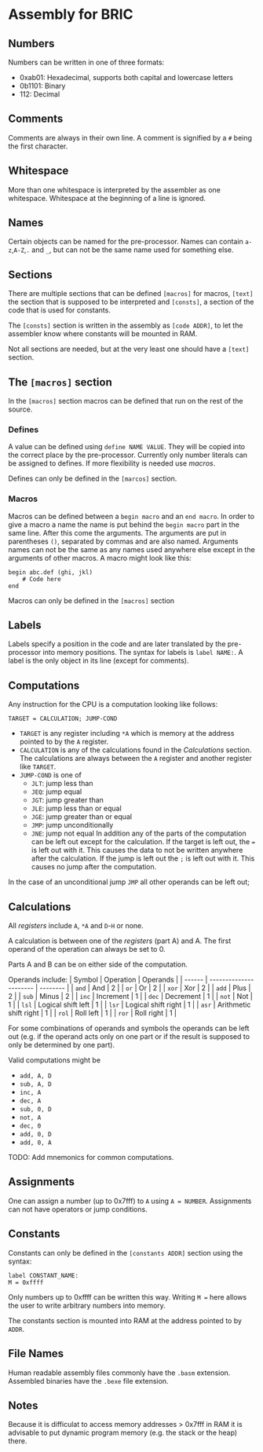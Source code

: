 # Assembly for BRIC
## Numbers
Numbers can be written in one of three formats:
- 0xab01: Hexadecimal, supports both capital and lowercase letters
- 0b1101: Binary
- 112: Decimal
## Comments
Comments are always in their own line. A comment is signified by a `#` being the first character.
## Whitespace
More than one whitespace is interpreted by the assembler as one whitespace. Whitespace at the beginning of a line is ignored.
## Names
Certain objects can be named for the pre-processor. Names can contain `a-z`,`A-Z`,`.` and `_`, but can not be the same name used for something else.
## Sections
There are multiple sections that can be defined `[macros]` for macros, `[text]` the section that is supposed to be interpreted and `[consts]`, a section of the code that is used for constants.

The `[consts]` section is written in the assembly as `[code ADDR]`, to let the assembler know where constants will be mounted in RAM.

Not all sections are needed, but at the very least one should have a `[text]` section.
## The `[macros]` section
In the `[macros]` section macros can be defined that run on the rest of the source.
### Defines
A value can be defined using `define NAME VALUE`. They will be copied into the correct place by the pre-processor. Currently only number literals can be assigned to defines. If more flexibility is needed use _macros_.

Defines can only be defined in the `[marcos]` section.
### Macros
Macros can be defined between a `begin macro` and an `end macro`. In order to give a macro a name the name is put behind the `begin macro` part in the same line. After this come the arguments. The arguments are put in parentheses `()`, separated by commas and are also named. Arguments names can not be the same as any names used anywhere else except in the arguments of other macros.
A macro might look like this:
```
begin abc.def (ghi, jkl)
    # Code here
end
```

Macros can only be defined in the `[macros]` section

## Labels
Labels specify a position in the code and are later translated by the pre-processor into memory positions. The syntax for labels is `label NAME:`. A label is the only object in its line (except for comments).
## Computations
Any instruction for the CPU is a computation looking like follows:
```
TARGET = CALCULATION; JUMP-COND
```
- `TARGET` is any register including `*A` which is memory at the address pointed to by the `A` register.
- `CALCULATION` is any of the calculations found in the _Calculations_ section. The calculations are always between the `A` register and another register like `TARGET`.
- `JUMP-COND` is one of
    - `JLT`: jump less than
    - `JEQ`: jump equal
    - `JGT`: jump greater than
    - `JLE`: jump less than or equal
    - `JGE`: jump greater than or equal
    - `JMP`: jump unconditionally
    - `JNE`: jump not equal
In addition any of the parts of the computation can be left out except for the calculation. If the target is left out, the `=` is left out with it. This causes the data to not be written anywhere after the calculation. If the jump is left out the `;` is left out with it. This causes no jump after the computation.

In the case of an unconditional jump `JMP` all other operands can be left out;
## Calculations
All _registers_ include `A`, `*A` and `D`-`H` or none.

A calculation is between one of the _registers_ (part A) and A. The first operand of the operation can always be set to 0.

Parts A and B can be on either side of the computation.

Operands include:
| Symbol | Operation              | Operands | 
| ------ | ---------------------- | -------- |
| `and`  | And                    | 2        |
| `or`   | Or                     | 2        |
| `xor`  | Xor                    | 2        |
| `add`  | Plus                   | 2        |
| `sub`  | Minus                  | 2        |
| `inc`  | Increment              | 1        |
| `dec`  | Decrement              | 1        |
| `not`  | Not                    | 1        |
| `lsl`  | Logical shift left     | 1        |
| `lsr`  | Logical shift right    | 1        |
| `asr`  | Arithmetic shift right | 1        |
| `rol`  | Roll left              | 1        |
| `ror`  | Roll right             | 1        |

For some combinations of operands and symbols the operands can be left out (e.g. if the operand acts only on one part or if the result is supposed to only be determined by one part).

Valid computations might be
- `add, A, D`
- `sub, A, D`
- `inc, A`
- `dec, A`
- `sub, 0, D`
- `not, A`
- `dec, 0`
- `add, 0, D`
- `add, 0, A`

TODO: Add mnemonics for common computations.

## Assignments
One can assign a number (up to 0x7fff) to `A` using `A = NUMBER`. Assignments can not have operators or jump conditions.

## Constants
Constants can only be defined in the `[constants ADDR]` section using the syntax:
```
label CONSTANT_NAME:
M = 0xffff
```
Only numbers up to 0xffff can be written this way. Writing `M =` here allows the user to write arbitrary numbers into memory.

The constants section is mounted into RAM at the address pointed to by `ADDR`.

## File Names
Human readable assembly files commonly have the `.basm` extension. Assembled binaries have the `.bexe` file extension.

## Notes
Because it is difficulat to access memory addresses > 0x7fff in RAM it is advisable to put dynamic program memory (e.g. the stack or the heap) there.